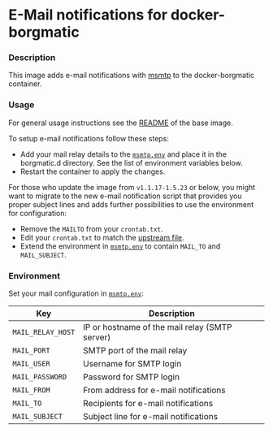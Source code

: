# E-Mail notifications for docker-borgmatic 

### Description

This image adds e-mail notifications with [msmtp](https://marlam.de/msmtp/) to
the docker-borgmatic container.

### Usage

For general usage instructions see the [README](../base/README.md) of the base
image.

To setup e-mail notifications follow these steps:

* Add your mail relay details to the [`msmtp.env`](data/borgmatic.d/msmtp.env.template) and place it in the borgmatic.d directory. See
  the list of environment variables below.
* Restart the container to apply the changes.

For those who update the image from `v1.1.17-1.5.23` or below, you might want to
migrate to the new e-mail notification script that provides you proper subject
lines and adds further possibilities to use the environment for configuration:

* Remove the `MAILTO` from your `crontab.txt`.
* Edit your `crontab.txt` to match the [upstream file](data/borgmatic.d/crontab.txt).
* Extend the environment in [`msmtp.env`](data/borgmatic.d/msmtp.env.template) to contain `MAIL_TO` and `MAIL_SUBJECT`.

### Environment

Set your mail configuration in [`msmtp.env`](data/borgmatic.d/msmtp.env.template):

| Key                | Description                |
| ------------------ | -------------------------- |
| `MAIL_RELAY_HOST`  | IP or hostname of the mail relay (SMTP server) |
| `MAIL_PORT`        | SMTP port of the mail relay |
| `MAIL_USER`        | Username for SMTP login |
| `MAIL_PASSWORD`    | Password for SMTP login |
| `MAIL_FROM`        | From address for e-mail notifications |
| `MAIL_TO`          | Recipients for e-mail notifications |
| `MAIL_SUBJECT`     | Subject line for e-mail notifications |
